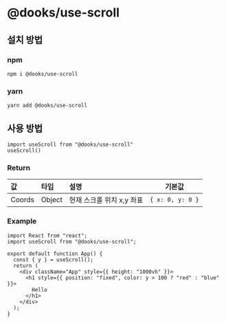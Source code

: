 # @dooks/use-scroll

## 설치 방법
### npm
```
npm i @dooks/use-scroll
```
### yarn
```
yarn add @dooks/use-scroll
```

## 사용 방법
```node
import useScroll from "@dooks/use-scroll"
useScroll()
```
### Return
| 값 | 타입 | 설명 | 기본값 |
|:---|:---|:---|:---:|
| Coords | Object | 현재 스크롤 위치 x,y 좌표 | `{ x: 0, y: 0 }` |

### Example
```node
import React from "react";
import useScroll from "@dooks/use-scroll";

export default function App() {
  const { y } = useScroll();
  return (
    <div className="App" style={{ height: "1000vh" }}>
      <h1 style={{ position: "fixed", color: y > 100 ? "red" : "blue" }}>
        Hello
      </h1>
    </div>
  );
}
```